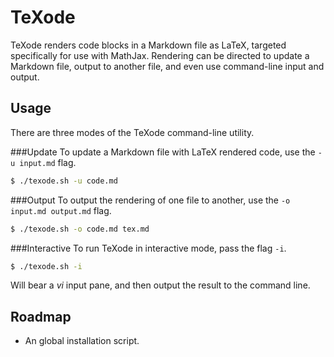TeXode
======
TeXode renders code blocks in a Markdown file as LaTeX, targeted specifically for use with MathJax. Rendering can be directed to update a Markdown file, output to another file, and even use command-line input and output.

Usage
-----
There are three modes of the TeXode command-line utility.

###Update
To update a Markdown file with LaTeX rendered code, use the `-u input.md` flag.

```sh
$ ./texode.sh -u code.md
```

###Output
To output the rendering of one file to another, use the `-o input.md output.md` flag.

```sh
$ ./texode.sh -o code.md tex.md
```

###Interactive
To run TeXode in interactive mode, pass the flag `-i`.

```sh
$ ./texode.sh -i
```

Will bear a *vi* input pane, and then output the result to the command line.

Roadmap
-------
- An global installation script.